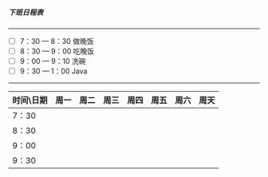 ##### 下班日程表
***

* [ ] 7：30 — 8：30 做晚饭
* [ ] 8：30 — 9：00 吃晚饭
* [ ] 9：00 — 9：10 洗碗
* [ ] 9：30 — 1：00 Java
***

| 时间\日期 |周一  |周二  |周三  |周四  |周五  |周六  |周天  |
| --- | --- | --- | --- | --- | --- | --- |--- |
| 7：30 |  |  |  |  |  |  |  |
| 8：30 |  |  |  |  |  |  |  |
| 9：00 |  |  |  |  |  |  |  |
| 9：30 |  |  |  |  |  |  |  |
